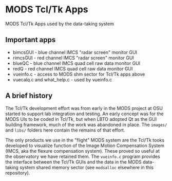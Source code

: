 # MODS Tcl/Tk Apps

MODS Tcl/Tk Apps used by the data-taking system

## Important apps

 * bimcsGUI - blue channel IMCS "radar screen" monitor GUI
 * rimcsGUI - red channel IMCS "radar screen" monitor GUI
 * blueQC - blue channel IMCS quad cell raw data monitor GUI
 * redQ - red channel IMCS quad cell raw data monitor GUI
 * vueinfo.c - access to MODS shm sector for Tcl/Tk apps above
 * vuecalq.c and what_help.c - used by vueinfo.c

## A brief history

The Tcl/Tk development effort was from early in the MODS project
at OSU started to support lab integration and testing. An early
concept was for the MODS UIs to be coded in Tcl/Tk, but when LBTO
adopted Qt as the GUI building framework, much of the work was
abandoned in place.  The `images/` and `libs/` folders here contain
the remains of that effort.

The only products we use in the "flight" MODS system are the Tcl/Tk
tooks developed to visualize function of the Image Motion Compensation
System (IMCS, aka the flexure compensation system).  These proved so
useful at the observatory we have retained them.  The `vueinfo.c` program
provides the interface between the Tcl/Tk GUIs and the data in the
MODS data-taking system shared memory sector (see `modsalloc` elsewhere
in this repository).
